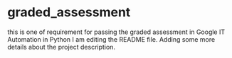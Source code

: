 # graded_assessment
this is one of requirement for passing the graded assessment in Google IT Automation in Python
I am editing the README file. Adding some more details about the project description.
